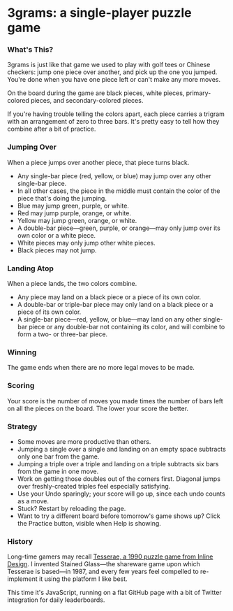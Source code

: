 # 3grams: a single-player puzzle game

### What's This?

3grams is just like that game we used to play with golf tees or Chinese checkers: jump one piece over another, and pick up the one you jumped. You're done when you have one piece left or can't make any more moves.

On the board during the game are black pieces, white pieces, primary-colored pieces, and secondary-colored pieces. 

If you're having trouble telling the colors apart, each piece carries a trigram with an arrangement of zero to three bars. It's pretty easy to tell how they combine after a bit of practice.

### Jumping Over

When a piece jumps over another piece, that piece turns black.

* Any single-bar piece (red, yellow, or blue) may jump over any other single-bar piece.
* In all other cases, the piece in the middle must contain the color of the piece that's doing the jumping.
* Blue may jump green, purple, or white.
* Red may jump purple, orange, or white.
* Yellow may jump green, orange, or white.
* A double-bar piece&mdash;green, purple, or orange&mdash;may only jump over its own color or a white piece.
* White pieces may only jump other white pieces.
* Black pieces may not jump.

### Landing Atop

When a piece lands, the two colors combine.

* Any piece may land on a black piece or a piece of its own color.
* A double-bar or triple-bar piece may only land on a black piece or a piece of its own color.
* A single-bar piece&mdash;red, yellow, or blue&mdash;may land on any other single-bar piece or any double-bar not containing its color, and will combine to form a two- or three-bar piece.

### Winning

The game ends when there are no more legal moves to be made.

### Scoring

Your score is the number of moves you made times the number of bars left on all the pieces on the board.  The lower your score the better. 

### Strategy

* Some moves are more productive than others.
* Jumping a single over a single and landing on an empty space subtracts only one bar from the game.
* Jumping a triple over a triple and landing on a triple subtracts six bars from the game in one move.
* Work on getting those doubles out of the corners first.  Diagonal jumps over freshly-created triples feel especially satisfying.
* Use your Undo sparingly; your score will go up, since each undo counts as a move.
* Stuck? Restart by reloading the page.
* Want to try a different board before tomorrow's game shows up? Click the Practice button, visible when Help is showing.

### History

Long-time gamers may recall [Tesserae, a 1990 puzzle game from Inline Design](http://en.wikipedia.org/wiki/Tesserae_(video_game)).  I invented Stained Glass&mdash;the shareware game upon which Tesserae is based&mdash;in 1987, and every few years feel compelled to re-implement it using the platform I like best.  

This time it's JavaScript, running on a flat GitHub page with a bit of Twitter integration for daily leaderboards.
